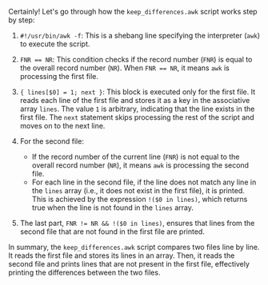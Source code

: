 Certainly! Let's go through how the `keep_differences.awk` script works step by step:

1. `#!/usr/bin/awk -f`: This is a shebang line specifying the interpreter (`awk`) to execute the script.

2. `FNR == NR`: This condition checks if the record number (`FNR`) is equal to the overall record number (`NR`). When `FNR == NR`, it means `awk` is processing the first file.

3. `{ lines[$0] = 1; next }`: This block is executed only for the first file. It reads each line of the first file and stores it as a key in the associative array `lines`. The value `1` is arbitrary, indicating that the line exists in the first file. The `next` statement skips processing the rest of the script and moves on to the next line.

4. For the second file:
   - If the record number of the current line (`FNR`) is not equal to the overall record number (`NR`), it means `awk` is processing the second file.
   - For each line in the second file, if the line does not match any line in the `lines` array (i.e., it does not exist in the first file), it is printed. This is achieved by the expression `!($0 in lines)`, which returns true when the line is not found in the `lines` array.

5. The last part, `FNR != NR && !($0 in lines)`, ensures that lines from the second file that are not found in the first file are printed.

In summary, the `keep_differences.awk` script compares two files line by line. It reads the first file and stores its lines in an array. Then, it reads the second file and prints lines that are not present in the first file, effectively printing the differences between the two files.